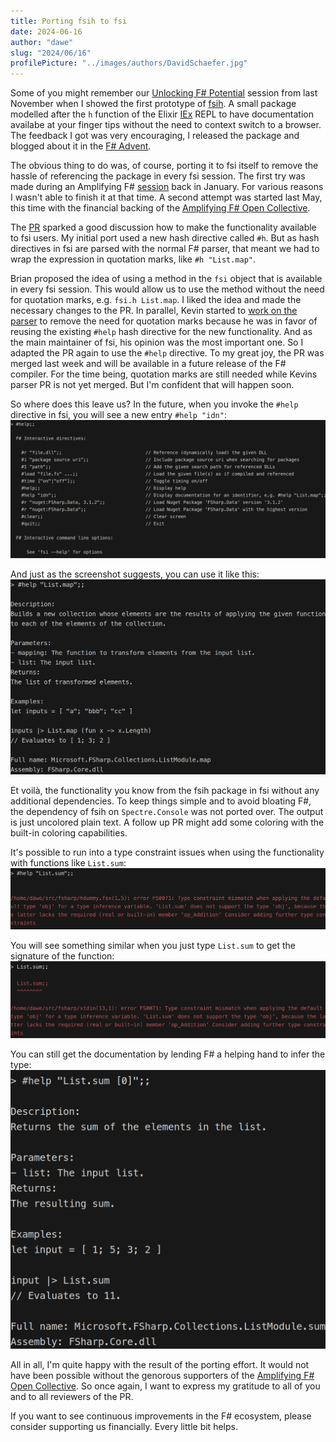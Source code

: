 ```yaml
---
title: Porting fsih to fsi
date: 2024-06-16
author: "dawe"
slug: "2024/06/16"
profilePicture: "../images/authors/DavidSchaefer.jpg"
---
```


Some of you might remember our [Unlocking F# Potential](https://amplifyingfsharp.io/sessions/2023/11/24/) session from last November when I showed the first prototype of [fsih](https://github.com/dawedawe/fsih). A small package modelled after the `h` function of the Elixir [IEx](https://hexdocs.pm/iex/1.16.0/IEx.html) REPL to have documentation availabe at your finger tips without the need to context switch to a browser.
The feedback I got was very encouraging, I released the package and blogged about it in the [F# Advent](https://amplifyingfsharp.io/blog/2023/12/25/).

The obvious thing to do was, of course, porting it to fsi itself to remove the hassle of referencing the package in every fsi session.
The first try was made during an Amplifying F# [session](https://amplifyingfsharp.io/sessions/2024/01/26/) back in January. For various reasons I wasn't able to finish it at that time. A second attempt was started last May, this time with the financial backing of the [Amplifying F# Open Collective](https://opencollective.com/amplifying-fsharp).

The [PR](https://github.com/dotnet/fsharp/pull/17140) sparked a good discussion how to make the functionality available to fsi users. My initial port used a new hash directive called `#h`. But as hash directives in fsi are parsed with the normal F# parser, that meant we had to wrap the expression in quotation marks, like `#h "List.map"`.

Brian proposed the idea of using a method in the `fsi` object that is available in every fsi session. This would allow us to use the method without the need for quotation marks, e.g. `fsi.h List.map`.
I liked the idea and made the necessary changes to the PR. In parallel, Kevin started to [work on the parser](https://github.com/dotnet/fsharp/pull/17206) to remove the need for quotation marks because he was in favor of reusing the existing `#help` hash directive for the new functionality. And as the main maintainer of fsi, his opinion was the most important one. So I adapted the PR again to use the `#help` directive. To my great joy, the PR was merged last week and will be available in a future release of the F# compiler.
For the time being, quotation marks are still needed while Kevins parser PR is not yet merged. But I'm confident that will happen soon.

So where does this leave us? In the future, when you invoke the `#help` directive in fsi, you will see a new entry `#help "idn"`:
![fsi #help output](../images/blog/fsi_hashhelplist_screenshot.png)

And just as the screenshot suggests, you can use it like this:
![fsi #help List.map output](../images/blog/fsi_hashhelplistmap_screenshot.png)

Et voilà, the functionality you know from the fsih package in fsi without any additional dependencies. To keep things simple and to avoid bloating F#, the dependency of fsih on `Spectre.Console` was not ported over. The output is just uncolored plain text. A follow up PR might add some coloring with the built-in coloring capabilities.

It's possible to run into a type constraint issues when using the functionality with functions like `List.sum`:
![fsi #help List.sum output](../images/blog/fsi_hashhelplistsum_screenshot1.png)

You will see something similar when you just type `List.sum` to get the signature of the function:
![fsi List.sum output](../images/blog/fsi_listsum_screenshot.png)

You can still get the documentation by lending F# a helping hand to infer the type:
![fsi #help List.sum output](../images/blog/fsi_hashhelplistsum_screenshot2.png)

All in all, I'm quite happy with the result of the porting effort. It would not have been possible without the genorous supporters of the [Amplifying F# Open Collective](https://opencollective.com/amplifying-fsharp). So once again, I want to express my gratitude to all of you and to all reviewers of the PR.

If you want to see continuous improvements in the F# ecosystem, please consider supporting us financially. Every little bit helps.
